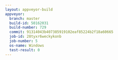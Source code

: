 ```yaml
---
layout: appveyor-build
appveyor:
  branch: master
  build-id: 50162031
  build-number: 729
  commit: 91314043b407385919102eaf85224b2f18a60665
  job-id: 28tyxr6weckykonb
  job-number: 5
  os-name: Windows
  test-result: 0
---
```


